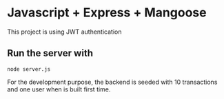 # Javascript + Express + Mangoose

This project is using JWT authentication

## Run the server with 
`node server.js`

For the development purpose, the backend is seeded with 10 transactions and one user when is built first time.